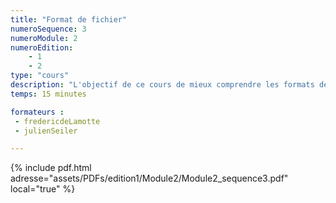 ```yaml
---
title: "Format de fichier"
numeroSequence: 3
numeroModule: 2
numeroEdition:
    - 1
    - 2
type: "cours"
description: "L'objectif de ce cours de mieux comprendre les formats de fichier."
temps: 15 minutes

formateurs :
 - fredericdeLamotte
 - julienSeiler

---
```


{% include pdf.html adresse="assets/PDFs/edition1/Module2/Module2_sequence3.pdf" local="true" %}
